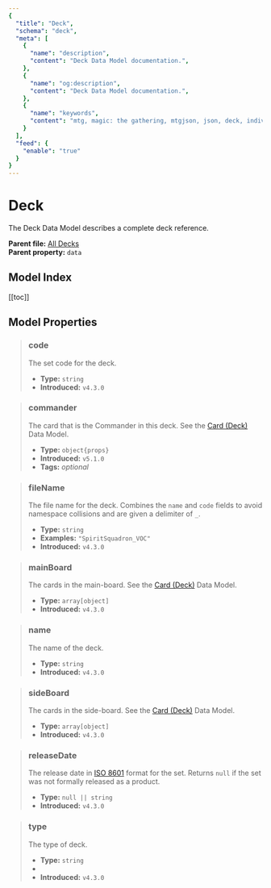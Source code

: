 ```yaml
---
{
  "title": "Deck",
  "schema": "deck",
  "meta": [
    {
      "name": "description",
      "content": "Deck Data Model documentation.",
    },
    {
      "name": "og:description",
      "content": "Deck Data Model documentation.",
    },
    {
      "name": "keywords",
      "content": "mtg, magic: the gathering, mtgjson, json, deck, individual deck",
    }
  ],
  "feed": {
    "enable": "true"
  }
}
---
```


# Deck

The Deck Data Model describes a complete deck reference.

**Parent file:** [All Decks](/downloads/all-decks/)  
**Parent property:** `data`

## Model Index

<PropertyToggler/>

[[toc]]

## Model Properties

> ### code
> The set code for the deck.
>
> - **Type:** `string`
> - **Introduced:** `v4.3.0`

> ### commander
> The card that is the Commander in this deck. See the [Card (Deck)](/data-models/card-deck/) Data Model.
>
> - **Type:** `object{props}`
> - **Introduced:** `v5.1.0`  
> - **Tags:** <i class="optional">optional</i>

> ### fileName
> The file name for the deck. Combines the `name` and `code` fields to avoid namespace collisions and are given a delimiter of `_`.
>
> - **Type:** `string`
> - **Examples:** `"SpiritSquadron_VOC"`
> - **Introduced:** `v4.3.0`

> ### mainBoard
> The cards in the main-board. See the [Card (Deck)](/data-models/card-deck/) Data Model.
>
> - **Type:** `array[object]`
> - **Introduced:** `v4.3.0`

> ### name
> The name of the deck.
>
> - **Type:** `string`
> - **Introduced:** `v4.3.0`

> ### sideBoard
> The cards in the side-board. See the [Card (Deck)](/data-models/card-deck/) Data Model.
>
> - **Type:** `array[object]`
> - **Introduced:** `v4.3.0`

> ### releaseDate
> The release date in [ISO 8601](https://www.iso.org/iso-8601-date-and-time-format.html) format for the set. Returns `null` if the set was not formally released as a product.
>
> - **Type:** `null || string`
> - **Introduced:** `v4.3.0`

> ### type
> The type of deck.
>
> - **Type:** `string`
> - <ExampleField type='type'/>
> - **Introduced:** `v4.3.0`
